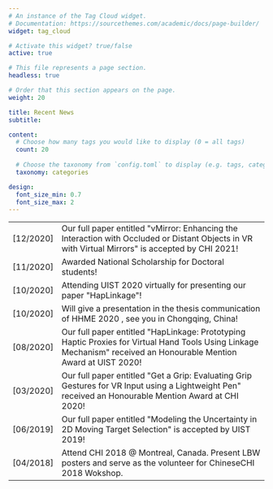 ```yaml
---
# An instance of the Tag Cloud widget.
# Documentation: https://sourcethemes.com/academic/docs/page-builder/
widget: tag_cloud

# Activate this widget? true/false
active: true

# This file represents a page section.
headless: true

# Order that this section appears on the page.
weight: 20

title: Recent News
subtitle:

content:
  # Choose how many tags you would like to display (0 = all tags)
  count: 20
  
  # Choose the taxonomy from `config.toml` to display (e.g. tags, categories)
  taxonomy: categories

design:
  font_size_min: 0.7
  font_size_max: 2
---
```


<table width = "100%" >
   <col style="width:10%">
   <col style="width:90%">
    <tr>
      <td>[12/2020]</td>
      <td>Our full paper entitled "vMirror: Enhancing the Interaction with Occluded or Distant Objects in VR with Virtual Mirrors" is accepted by CHI 2021!</td>
   </tr>
   <tr>
      <td>[11/2020]</td>
      <td>Awarded National Scholarship for Doctoral students!</td>
   </tr>
   <tr>
      <td>[10/2020]</td>
      <td>Attending UIST 2020 virtually for presenting our paper "HapLinkage"!</td>
   </tr>
   <tr>
      <td>[10/2020]</td>
      <td>Will give a presentation in the thesis communication of HHME 2020 , see you in Chongqing, China!</td>
   </tr>
   <tr>
      <td>[08/2020]</td>
      <td>Our full paper entitled "HapLinkage: Prototyping Haptic Proxies for Virtual Hand Tools Using Linkage Mechanism" received an Honourable Mention Award at UIST 2020!</td>
   </tr>
    <tr>
      <td>[03/2020]</td>
      <td>Our full paper entitled "Get a Grip: Evaluating Grip Gestures for VR Input using a Lightweight Pen" received an Honourable Mention Award at CHI 2020!</td>
   </tr>
    <tr>
      <td>[06/2019]</td>
      <td>Our full paper entitled "Modeling the Uncertainty in 2D Moving Target Selection" is accepted by UIST 2019!</td>
   </tr>
    <tr>
      <td>[04/2018]</td>
      <td>Attend CHI 2018 @ Montreal, Canada. Present LBW posters and serve as the volunteer for ChineseCHI 2018 Wokshop.</td>
   </tr>
</table>
